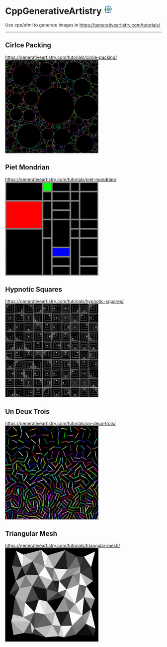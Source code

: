 # CppGenerativeArtistry <img alt="ICON" src="https://github.com/Harpsichord1207/CppGenerativeArtistry/blob/master/logo.png" width="30" height="30">
Use cpp/sfml to generate images in https://generativeartistry.com/tutorials/  

---  

## Cirlce Packing
https://generativeartistry.com/tutorials/circle-packing/  
<img alt="CirclePacking" src="https://github.com/Harpsichord1207/CppGenerativeArtistry/blob/master/CirclePacking/image.png" width="300" height="300">


## Piet Mondrian
https://generativeartistry.com/tutorials/piet-mondrian/  
<img alt="PietMondrian" src="https://github.com/Harpsichord1207/CppGenerativeArtistry/blob/master/PietMondrian/image.png" width="300" height="300">

## Hypnotic Squares
https://generativeartistry.com/tutorials/hypnotic-squares/  
<img alt="HypnoticSquares" src="https://github.com/Harpsichord1207/CppGenerativeArtistry/blob/master/HypnoticSquares/image.png" width="300" height="300">

## Un Deux Trois
https://generativeartistry.com/tutorials/un-deux-trois/  
<img alt="HypnoticSquares" src="https://github.com/Harpsichord1207/CppGenerativeArtistry/blob/master/UnDeuxTrois/image.png" width="300" height="300">

## Triangular Mesh  
https://generativeartistry.com/tutorials/triangular-mesh/  
<img alt="HypnoticSquares" src="https://github.com/Harpsichord1207/CppGenerativeArtistry/blob/master/TriangularMesh/image.png" width="300" height="300">